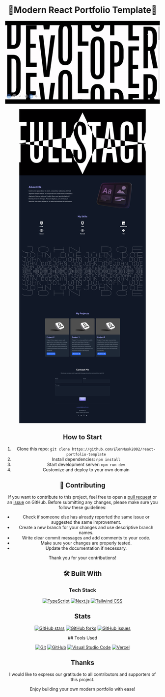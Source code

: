<div align="center"> 

# 🚀Modern React Portfolio Template🚀

![Demo gif of portfolio template](demo.gif)

![screenshot](screenshot.png)


## How to Start
1. Clone this repo: `git clone https://github.com/ElonMusk2002/react-portfolio-template`
2. Install dependencies: `npm install`
3. Start development server: `npm run dev`
4. Customize and deploy to your own domain

## 🤝 Contributing

If you want to contribute to this project, feel free to open a [pull request](https://github.com/ElonMusk2002/react-portfolio-template/pulls) or an [issue](https://github.com/ElonMusk2002/react-portfolio-template/issues) on GitHub. Before submitting any changes, please make sure you follow these guidelines:

- Check if someone else has already reported the same issue or suggested the same improvement.
- Create a new branch for your changes and use descriptive branch names.
- Write clear commit messages and add comments to your code.
- Make sure your changes are properly tested.
- Update the documentation if necessary.

Thank you for your contributions! 

## 🛠️ Built With

### Tech Stack

[![TypeScript](https://img.shields.io/badge/TypeScript-007ACC?style=for-the-badge&logo=typescript&logoColor=white)](https://www.typescriptlang.org/)
[![Next.js](https://img.shields.io/badge/Next.js-000000?style=for-the-badge&logo=nextdotjs&logoColor=white)](https://nextjs.org/)
[![Tailwind CSS](https://img.shields.io/badge/Tailwind%20CSS-38B2AC?style=for-the-badge&logo=tailwind-css&logoColor=white)](https://tailwindcss.com/)

## Stats
  <p>
    <a href="https://github.com/ElonMusk2002/react-portfolio-template/stargazers"><img alt="GitHub stars" src="https://img.shields.io/github/stars/ElonMusk2002/react-portfolio-template?style=for-the-badge&logo=github"></a>
    <a href="https://github.com/ElonMusk2002/react-portfolio-template/network"><img alt="GitHub forks" src="https://img.shields.io/github/forks/ElonMusk2002/react-portfolio-template?style=for-the-badge&logo=github"></a>
    <a href="https://github.com/ElonMusk2002/react-portfolio-template/issues"><img alt="GitHub issues" src="https://img.shields.io/github/issues/ElonMusk2002/react-portfolio-template?style=for-the-badge&logo=github"></a>
   </p>
## Tools Used

[![Git](https://img.shields.io/badge/Git-F05032?style=for-the-badge&logo=git&logoColor=white)](https://git-scm.com/)
[![GitHub](https://img.shields.io/badge/GitHub-181717?style=for-the-badge&logo=github&logoColor=white)](https://github.com/)
[![Visual Studio Code](https://img.shields.io/badge/Visual%20Studio%20Code-007ACC?style=for-the-badge&logo=visual-studio-code&logoColor=white)](https://code.visualstudio.com/)
[![Vercel](https://img.shields.io/badge/Vercel-000000?style=for-the-badge&logo=vercel&logoColor=white)](https://vercel.com/)


## Thanks
I would like to express our gratitude to all contributors and supporters of this project.

Enjoy building your own modern portfolio with ease!
